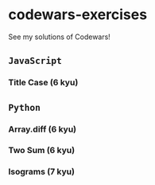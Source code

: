 # codewars-exercises
See my solutions of Codewars!

## `JavaScript`

### Title Case (6 kyu)

## `Python`

### Array.diff (6 kyu)
### Two Sum (6 kyu)
### Isograms (7 kyu)